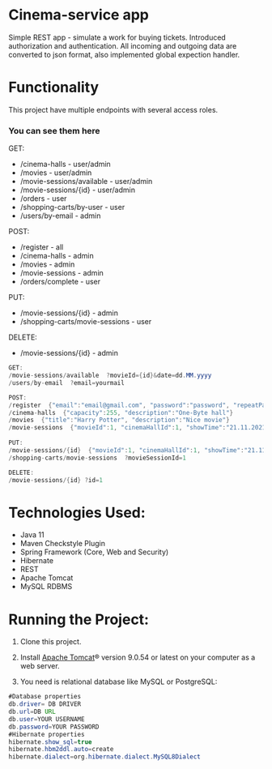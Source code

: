 # Cinema-service app
Simple REST app - simulate a work for buying tickets. Introduced authorization and authentication. All incoming and outgoing data are converted to json format, also implemented global expection handler.

# Functionality
This project have multiple endpoints with several access roles.<br/>

### **You can see them here**

GET:
- /cinema-halls - user/admin<br/>
- /movies - user/admin<br/>
- /movie-sessions/available - user/admin<br/>
- /movie-sessions/{id} - user/admin<br/>
- /orders - user<br/>
- /shopping-carts/by-user - user<br/>
- /users/by-email - admin<br/>

POST: 
- /register - all<br/>
- /cinema-halls - admin<br/>
- /movies - admin<br/>
- /movie-sessions - admin<br/>
- /orders/complete - user<br/>

PUT: 
- /movie-sessions/{id} - admin<br/>
- /shopping-carts/movie-sessions - user<br/>

DELETE:
- /movie-sessions/{id} - admin<br/>

```java
GET:
/movie-sessions/available  ?movieId={id}&date=dd.MM.yyyy
/users/by-email  ?email=yourmail

POST:
/register  {"email":"email@gmail.com", "password":"password", "repeatPassword":"password"}
/cinema-halls  {"capacity":255, "description":"One-Byte hall"}
/movies  {"title":"Harry Potter", "description":"Nice movie"}
/movie-sessions  {"movieId":1, "cinemaHallId":1, "showTime":"21.11.2021 20:15"}
 
PUT:
/movie-sessions/{id}  {"movieId":1, "cinemaHallId":1, "showTime":"21.11.2021 20:15"}
/shopping-carts/movie-sessions  ?movieSessionId=1

DELETE:
/movie-sessions/{id} ?id=1
 ```

# Technologies Used:
- Java 11
- Maven Checkstyle Plugin
- Spring Framework (Core, Web and Security)
- Hibernate
- REST
- Apache Tomcat
- MySQL RDBMS

# Running the Project:

1. Сlone this project.

2. Install [Apache Tomcat](https://tomcat.apache.org/download-90.cgi)® version 9.0.54 or latest on your computer as a web server.

3. You need is relational database like MySQL or PostgreSQL:

```java
#Database properties
db.driver= DB DRIVER
db.url=DB URL
db.user=YOUR USERNAME
db.password=YOUR PASSWORD
#Hibernate properties
hibernate.show_sql=true
hibernate.hbm2ddl.auto=create
hibernate.dialect=org.hibernate.dialect.MySQL8Dialect
```
